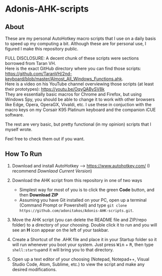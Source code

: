 # Adonis-AHK-scripts
## About
These are my personal AutoHotkey macro scripts that I use on a daily basis to speed up my computing a bit. Although these are for personal use, I figured I make this repository public.

FULL DISCLOSURE: A decent chunk of these scripts were sections borrowed from Taran VH.  
Here is the exact GitHub directory where you can find those scripts: https://github.com/TaranVH/2nd-keyboard/blob/master/Almost_All_Windows_Functions.ahk. <br>
Here is a video on his YouTube channel overviewing those scripts (at least their prototypes): https://youtu.be/OqyQABySV8k <br>
They are essentially basic macros for Chrome and Firefox, but using Windows Spy, you should be able to change it to work with other browsers like Edge, Opera, OperaGX, Vivaldi, etc. I use these in conjuction with the macro keys on my Corsair K95 Platinum keyboard and the companion iCUE software.

The rest are very basic, but pretty functional (in my opinion) scripts that I myself wrote.

Feel free to check them out if you want.

## How To Run
1. Download and install AutoHotkey --> https://www.autohotkey.com/ (I recommend *Downlaod Current Version*)

2. Download the AHK script from this repository in one of two ways
   - Simplest way for most of you is to click the green **Code** button, and then **Download ZIP**
   - Assuming you have Git installed on your PC, open up a terminal (Command Prompt or Powershell) and type `git clone https://github.com/adonitakos/Adonis-AHK-scripts.git`.

3. Move the AHK script (you can delete the README file and ZIP/repo folder) to a directory of your choosing. Double click it to run and you will see an **H** icon appear on the      left of your taskbar. 

4. Create a Shortcut of the .AHK file and place it in your Startup folder so it will run whenever you boot your system. Just press <kbd>Win</kbd> + <kbd>R</kbd>, then type `shell:startup`and it will bring you to that directory.

5. Open up a text editor of your choosing (Notepad, Notepad++, Visual Studio Code, Atom, Sublime, etc.) to view the script and make any desired modifications.
